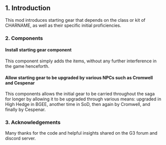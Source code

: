 
## 1. Introduction

This mod introduces starting gear that depends on the class or kit of CHARNAME, as well as their specific initial proficiencies.

### 2. Components

#### Install starting gear component

This component simply adds the items, without any further interference in the game henceforth.

#### Allow starting gear to be upgraded by various NPCs such as Cromwell and Cespenar

This components allows the initial gear to be carried throughout the saga for longer by allowing it to be upgraded through various means: upgraded in High Hedge in BGEE, another time in SoD, then again by Cromwell, and finally by Cespenar.

### 3. Acknowledgements

Many thanks for the code and helpful insights shared on the G3 forum and discord server.
